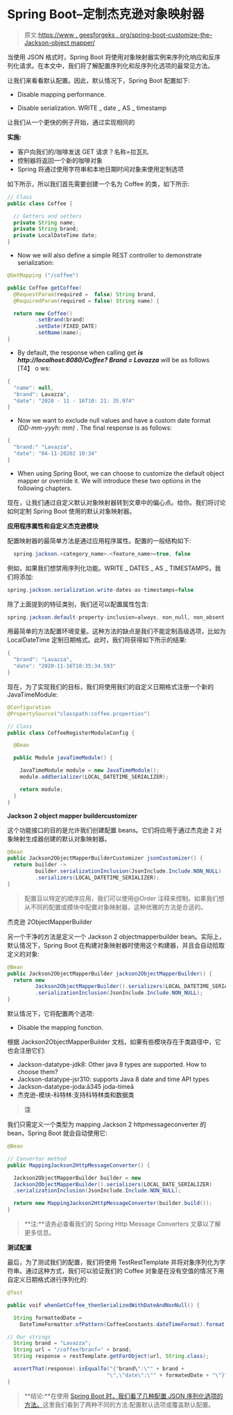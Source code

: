 # Spring Boot–定制杰克逊对象映射器

> 原文:[https://www . geesforgeks . org/spring-boot-customize-the-Jackson-object mapper/](https://www.geeksforgeeks.org/spring-boot-customize-the-jackson-objectmapper/)

当使用 JSON 格式时，Spring Boot 将使用对象映射器实例来序列化响应和反序列化请求。在本文中，我们将了解配置序列化和反序列化选项的最常见方法。

让我们来看看默认配置。因此，默认情况下，Spring Boot 配置如下:

*   Disable mapping performance.

*   Disable serialization. WRITE _ date _ AS _ timestamp

让我们从一个更快的例子开始，通过实现相同的

**实施:**

*   客户向我们的/咖啡发送 GET 请求？名称=拉瓦扎
*   控制器将返回一个新的咖啡对象
*   Spring 将通过使用字符串和本地日期时间对象来使用定制选项

如下所示，所以我们首先需要创建一个名为 Coffee 的类，如下所示:

```java
// Class
public class Coffee {

  // Getters and setters
  private String name;
  private String brand;
  private LocalDateTime date;
}
```

*   Now we will also define a simple REST controller to demonstrate serialization:

```java
@GetMapping ("/coffee")

public Coffee getCoffee(
  @RequestParam(required =  false) String brand,
  @RequiredParam(required = false) String name) {

  return new Coffee()
         .setBrand(brand)
         .setDate(FIXED_DATE)
         .setName(name);
}
```

*   By default, the response when calling get ***is http://localhost:8080/Coffee? Brand = Lavazza*** will be as follows [T4】 o ws:

```java
{
  "name": null,
  "brand": Lavazza",
  "date": "2020 - 11 - 16T10: 21: 35.974"
}
```

*   Now we want to exclude null values and have a custom date format *(DD-mm-yyyh: mm)* . The final response is as follows:

```java
{
  "brand:" "Lavazza",
  "date": "04-11-20202 10:34"
}
```

*   When using Spring Boot, we can choose to customize the default object mapper or override it. We will introduce these two options in the following chapters.

现在，让我们通过自定义默认对象映射器转到文章中的偏心点。给你。我们将讨论如何定制 Spring Boot 使用的默认对象映射器。

**应用程序属性和自定义杰克逊模块**

配置映射器的最简单方法是通过应用程序属性。配置的一般结构如下:

```java
  spring.jackson.<category_name>.<feature_name>=true, false
```

例如，如果我们想禁用序列化功能。WRITE _ DATES _ AS _ TIMESTAMPS，我们将添加:

```java
spring.jackson.serialization.write-dates-as-timestamps=false
```

除了上面提到的特征类别，我们还可以配置属性包含:

```java
spring.jackson.default-property-inclusion=always, non_null, non_absent, non_default, non_empty
```

用最简单的方法配置环境变量。这种方法的缺点是我们不能定制高级选项，比如为 LocalDateTime 定制日期格式。此时，我们将获得如下所示的结果:

```java
{
  "brand": "Lavazza",
  "date": "2020-11-16T10:35:34.593"
}
```

现在，为了实现我们的目标，我们将使用我们的自定义日期格式注册一个新的 JavaTimeModule:

```java
@Configuration
@PropertySource("classpath:coffee.properties")

// Class
public class CoffeeRegisterModuleConfig {

  @Bean

  public Module javaTimeModule() {

    JavaTimeModule module = new JavaTimeModule();
    module.addSerializer(LOCAL_DATETIME_SERIALIZER);

    return module;
  }
}
```

**Jackson 2 object mapper buildercustomizer**

这个功能接口的目的是允许我们创建配置 beans。它们将应用于通过杰克逊 2 对象映射生成器创建的默认对象映射器。

```java
@Bean
public Jackson2ObjectMapperBuilderCustomizer jsonCustomizer() {
  return builder ->
         builder.serializationInclusion(JsonInclude.Include.NON_NULL)
         .serializers(LOCAL_DATETIME_SERIALIZER);
}
```

> 配置豆以特定的顺序应用，我们可以使用@Order 注释来控制。如果我们想从不同的配置或模块中配置对象映射器，这种优雅的方法是合适的。

杰克逊 2ObjectMapperBuilder

另一个干净的方法是定义一个 Jackson 2 objectmapperbuilder bean。实际上，默认情况下，Spring Boot 在构建对象映射器时使用这个构建器，并且会自动拾取定义的对象:

```java
@Bean
public Jackson2ObjectMapperBuilder jackson2ObjectMapperBuilder() {
  return new
         Jackson2ObjectMapperBuilder().serializers(LOCAL_DATETIME_SERIALIZER)
         .serializationInclusion(JsonInclude.Include.NON_NULL);
}
```

默认情况下，它将配置两个选项:

*   Disable the mapping function.

根据 Jackson2ObjectMapperBuilder 文档，如果有些模块存在于类路径中，它也会注册它们:

*   Jackson-datatype-jdk8: Other java 8 types are supported. How to choose them?
*   Jackson-datatype-jsr310: supports Java 8 date and time API types
*   Jackson-datatype-joda:ā345 joda-timeā
*   杰克逊-模块-科特林:支持科特林类和数据类

> **注**

我们只需定义一个类型为 mapping Jackson 2 httpmessageconverter 的 bean，Spring Boot 就会自动使用它:

```java
@Bean

// Convertor method
public MappingJackson2HttpMessageConverter() {

  Jackson2ObjectMapperBuilder builder = new
  Jackson2ObjectMapperBuilder().serializers(LOCAL_DATE_SERIALIZER)
  .serializationInclusion(JsonInclude.Include.NON_NULL);

  return new MappingJackson2HttpMessageConverter(builder.build());
}
```

> **注:**请务必查看我们的 Spring Http Message Converters 文章以了解更多信息。

**测试配置**

最后，为了测试我们的配置，我们将使用 TestRestTemplate 并将对象序列化为字符串。通过这种方式，我们可以验证我们的 Coffee 对象是在没有空值的情况下用自定义日期格式进行序列化的:

```java
@Test

public voif whenGetCoffee_thenSerializedWithDateAndNonNull() {

  String formattedDate =
    DateTimeFormatter.ofPattern(CoffeeConstants.dateTimeFormat).format(FIXED_DATE);

// Our strings
  String brand = "Lavazza";
  String url = "/coffee?branf=" + brand;
  String response = restTemplate.getForObject(url, String.class);

  assertThat(response).isEqualTo("{"brand\":\"" + brand +
                                "\",\"date\":\"" + formatedDate + "\"}");
}
```

> **结论:**在使用 [Spring Boot 时，我们看了几种配置 JSON 序列化选项的方法。](https://www.geeksforgeeks.org/introduction-to-spring-boot/)这里我们看到了两种不同的方法:配置默认选项或覆盖默认配置。
